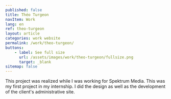 ```yaml
---
published: false
title: Théo Turgeon
navItem: Work
lang: en
ref: theo-turgeon
layout: article
categories: work website
permalink: /work/theo-turgeon/
buttons:
    - label: See full size
      url: /assets/images/work/theo-turgeon/fullsize.png
      target: _blank
sitemap: false
---
```


This project was realized while I was working for Spektrum Media. This was my first project in my internship. I did the design as well as the development of the client's administrative site.
